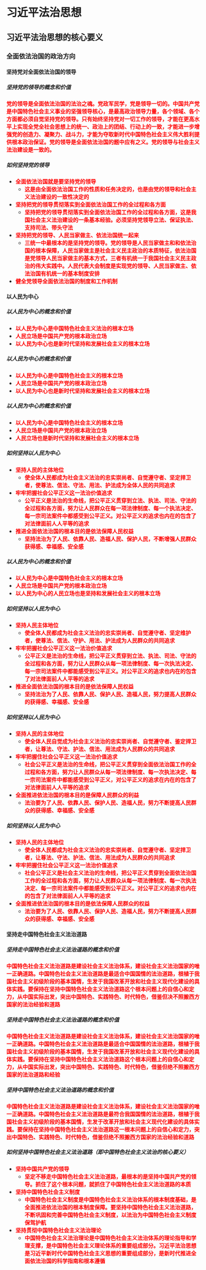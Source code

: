 # 习近平法治思想

## 习近平法治思想的核心要义

### 全面依法治国的政治方向

#### 坚持党对全面依法治国的领导

##### 坚持党的领导的概念和价值

<strong style="color: red;">党的领导是全面依法治国的法治之魂。党政军民学，党是领导一切的。中国共产党是中国特色社会主义事业的坚强领导核心，是最高政治领导力量，各个领域、各个方面都必须自觉坚持党的领导。只有始终坚持党对一切工作的领导，才能在更高水平上实现全党全社会思想上的统一、政治上的团结、行动上的一致，才能进一步增强党的创造力、凝聚力、战斗力，才能为夺取新时代中国特色社会主义伟大胜利提供根本政治保证。党的领导是全面依法治国的题中应有之义。党的领导与社会主义法治建设是一致的。</strong>

##### 如何坚持党的领导

- <strong style="color: red;">全面依法治国就是要坚持党的领导</strong>
  - <strong style="color: red;">这是由全面依法治国工作的性质和任务决定的，也是由党的领导和社会主义法治建设的一致性决定的</strong>
- <strong style="color: red;">坚持把党的领导贯彻落实到全面依法治国工作的全过程和各方面</strong>
  - <strong style="color: red;">坚持把党的领导贯彻落实到全面依法治国工作的全过程和各方面，这是我国社会主义法治建设的一条基本经验。必须坚持党领导立法、保证执法、支持司法、带头守法</strong>
- <strong style="color: red;">坚持把党的领导、人民当家做主、依法治国统一起来</strong>
  - <strong style="color: red;">三统一中最根本的是坚持党的领导。党的领导是人民当家做主和和依法治国的根本保障，人民当家做主是社会主义民主政治的本质特征，依法治国是党领导人民当家做主的基本方式，三者有机统一于我国社会主义民主政治的伟大实践中。人民代表大会制度是实现党的领导、人民当家做主、依法治国有机统一的基本制度安排</strong>
- <strong style="color: red;">健全党领导全面依法治国的制度和工作机制</strong>

#### 以人民为中心

##### 以人民为中心的概念和价值
- <strong style="color: red;">以人民为中心是中国特色社会主义法治的根本立场</strong>
- <strong style="color: red;">人民立场是中国共产党的根本政治立场</strong>
- <strong style="color: red;">以人民为中心也是新时代坚持和发展社会主义的根本立场</strong>

##### 以人民为中心的概念和价值
- <strong style="color: red;">以人民为中心是中国特色社会主义的根本立场</strong>
- <strong style="color: red;">人民立场是中国共产党的根本政治立场</strong>
- <strong style="color: red;">以人民为中心也是新时代坚持和发展社会主义的根本立场</strong>

##### 以人民为中心的概念和价值
- <strong style="color: red;">以人民为中心是中国特色社会主义的根本立场</strong>
- <strong style="color: red;">人民立场是中国共产党的根本政治立场</strong>
- <strong style="color: red;">人民立场也是新时代坚持和发展社会主义的根本立场</strong>

##### 如何坚持以人民为中心
- <strong style="color: red;">坚持人民的主体地位</strong>
  - <strong style="color: red;">使全体人民都成为社会主义法治的忠实崇尚者、自觉遵守者、坚定捍卫者，使尊法、信法、守法、用法、护法成为全体人民的共同追求</strong>
- <strong style="color: red;">牢牢把握社会公平正义这一法治价值追求</strong>
  - <strong style="color: red;">公平正义是法治的生命线，把公平正义贯穿到立法、执法、司法、守法的全过程和各方面，努力让人民群众在每一项法律制度、每一个执法决定、每一宗司法案件中都感受到公平正义。对公平正义的追求也内在的包含了对法律面前人人平等的追求</strong>
- <strong style="color: red;">推进全面依法治国的根本目的是依法保障人民权益</strong>
  - <strong style="color: red;">坚持法治为了人民、依靠人民、造福人民、保护人民，不断增强人民群众获得感、幸福感、安全感</strong>

##### 以人民为中心的概念和价值
- <strong style="color: red;">以人民为中心是中国特色社会主义的根本立场</strong>
- <strong style="color: red;">人民立场是中国共产党的根本政治立场</strong>
- <strong style="color: red;">以人民为中心的人民立场也是坚持和发展社会主义的根本立场</strong>

##### 如何坚持以人民为中心
- <strong style="color: red;">坚持人民主体地位</strong>
  - <strong style="color: red;">使全体人民都成为社会主义法治的忠实崇尚者、自觉遵守者、坚定维护者，使尊法、信法、守护、用法、护法成为人民群众的共同追求</strong>
- <strong style="color: red;">牢牢把握社会公平正义这一法治价值追求</strong>
  - <strong style="color: red;">公平正义是法治的生命线，把公平正义贯穿到立法、执法、司法、守法的全过程和各方面，努力让人民群众从每一项法律制度、每一次执法决定、每一宗司法案件中都能感受到公平正义。对公平正义的追求也内在的包含了对法律面前人人平等的追求</strong>
- <strong style="color: red;">推进全面依法治国的根本目的是依法保障人民权益</strong>
  - <strong style="color: red;">坚持法治为了人民、依靠人民、保护人民、造福人民，努力提高人民群众的获得感、幸福感、安全感</strong>

##### 如何坚持以人民为中心

- <strong style="color: red;">坚持人民的主体地位</strong>
  - <strong style="color: red;">使全体人民自觉成为社会主义法治的忠实崇尚者、自觉遵守者、鉴定捍卫者，让尊法、守法、护法、信法、用法成为人民群众的共同追求</strong>
- <strong style="color: red;">牢牢把握住社会公平正义这一法治价值追求</strong>
  - <strong style="color: red;">社会公平正义是法治的生命线，把公平正义贯穿到全面依法治国工作的全过程和各方面，努力让人民群众从每一项法律制度、每一次执法决定、每一宗司法案件中都能感受到公平正义，对公平正义的追求在内在的包含了对法律面前人人平等的追求</strong>
- <strong style="color: red;">全面推进依法治国的根本目的是保障人民群众的利益</strong>
  - <strong style="color: red;">法治要为了人民、依靠人民、保护人民、造福人民，努力不断提高人民群众的获得感、幸福感、安全感</strong>

##### 如何坚持以人民为中心

- <strong style="color: red;">坚持人民的主体地位</strong>
  - <strong style="color: red;">使全体人民都成为社会主义法治的忠实崇尚者、自觉遵守者、坚定捍卫者，让尊法、守法、护法、信法、用法成为人民群众的共同追求</strong>
- <strong style="color: red;">牢牢把握住社会公平正义这一法治价值追求</strong>
  - <strong style="color: red;">社会公平正义是社会主义法治的生命线，把公平正义贯穿到全面依法治国工作的全过程和各方面，努力让人民群众从每一项法律制度、每一次执法决定、每一宗司法案件中都能感受到公平正义。对公平正义的追求也内在的包含了对法律面前人人平等的追求</strong>
- <strong style="color: red;">全面推进依法治国的根本目的是依法保障人民群众的权益</strong>
  - <strong style="color: red;">法治要为了人民、依靠人民、保护人民、造福人民，努力不断提高人民群众的获得感、幸福感、安全感</strong>

#### 坚持走中国特色社会主义法治道路

##### 坚持走中国特色社会主义法治道路的概念和价值

<strong style="color: red;">中国特色社会主义法治道路是建设社会主义法治体系，建设社会主义法治国家的唯一正确道路。中国特色社会主义法治道路是最适合中国国情的法治道路，根植于我国社会主义初级阶段的基本国情，生发于我国改革开放和社会主义现代化建设的具体实践。要保持在坚持中国特色社会主义法治道路这个根本问题上的自信心和定力，从中国实际出发，突出中国特色、实践特色、时代特色，借鉴但决不照搬西方国家的法治经验和道路</strong>

##### 坚持走中国特色社会主义法治道路的概念和价值

<strong style="color: red;">中国特色社会主义法治道路是建设社会主义法治体系，建设社会主义法治国家的唯一正确道路。中国特色社会主义法治道路是最适合中国国情的法治道路，根植于我国社会主义初级阶段的基本国情，生发于我国改革开放和社会主义现代化建设的具体实践。要保持在坚持中国特色社会主义法治道路这个根本问题上的自信心和定力，从中国实际出发，突出中国特色、实践特色、时代特色，借鉴但绝不照搬西方国家的法治道路和经验</strong>

##### 坚持中国特色社会主义法治道路的概念和价值

<strong style="color: red;">中国特色社会主义法治道路是建设社会主义法治体系，建设社会主义法治国家的唯一正确道路。中国特色社会主义法治道路是最符合我国国情的法治道路，根植于我国社会主义初级阶段的基本国情，生发于改革开放和社会主义现代化建设的具体实践。要保持在坚持中国特色社会主义法治道路这一根本问题上的自信心和定力，突出中国特色、实践特色、时代特色，借鉴但绝不照搬西方国家的法治经验和道路</strong>

##### 如何坚持中国特色社会主义法治道路（即中国特色社会主义法治的核心要义）

- <strong style="color: red;">坚持中国共产党的领导</strong>
  - <strong style="color: red;">坚定不移走中国特色社会主义法治道路，最根本的是坚持中国共产党的领导。抓住了这个根本问题，就抓住了中国特色社会主义法治道路的本质</strong>
- <strong style="color: red;">坚持中国特色社会主义制度</strong>
  - <strong style="color: red;">中国特色社会主义制度是中国特色社会主义法治体系的根本制度基础，是全面推进依法治国的根本制度保障。要坚持中国特色社会主义法治道路，不断巩固和完善中国特色社会主义制度，以法治为中国特色社会主义制度保驾护航</strong>
- <strong style="color: red;">坚持贯彻中国特色社会主义法治理论</strong>
  - <strong style="color: red;">中国特色社会主义法治理论是中国特色社会主义法治体系的理论指导和学理支撑，是中国特色社会主义理论体系的重要组成部分。习近平法治思想是习近平新时代中国特色社会主义思想的重要组成部分，是新时代推进全面依法治国的科学指南和根本遵循</strong>